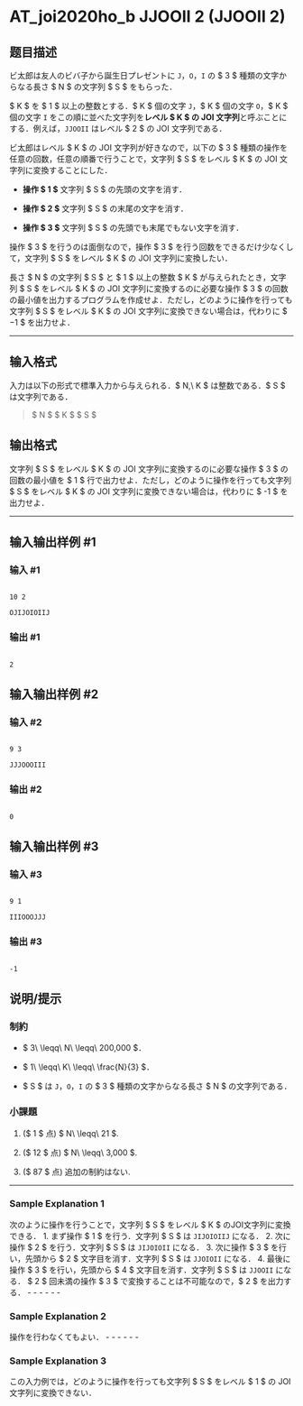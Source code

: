 # AT_joi2020ho_b JJOOII 2 (JJOOII 2)

## 题目描述

[problemUrl]: https://atcoder.jp/contests/joi2020ho/tasks/joi2020ho_b

ビ太郎は友人のビバ子から誕生日プレゼントに `J`，`O`，`I` の $ 3 $ 種類の文字からなる長さ $ N $ の文字列 $ S $ をもらった．

$ K $ を $ 1 $ 以上の整数とする．$ K $ 個の文字 `J`，$ K $ 個の文字 `O`，$ K $ 個の文字 `I` をこの順に並べた文字列を**レベル $ K $ の JOI 文字列**と呼ぶことにする．例えば，`JJOOII` はレベル $ 2 $ の JOI 文字列である．

ビ太郎はレベル $ K $ の JOI 文字列が好きなので，以下の $ 3 $ 種類の操作を任意の回数，任意の順番で行うことで，文字列 $ S $ をレベル $ K $ の JOI 文字列に変換することにした．

- **操作 $ 1 $** 文字列 $ S $ の先頭の文字を消す．
- **操作 $ 2 $** 文字列 $ S $ の末尾の文字を消す．
- **操作 $ 3 $** 文字列 $ S $ の先頭でも末尾でもない文字を消す．

操作 $ 3 $ を行うのは面倒なので，操作 $ 3 $ を行う回数をできるだけ少なくして，文字列 $ S $ をレベル $ K $ の JOI 文字列に変換したい．

長さ $ N $ の文字列 $ S $ と $ 1 $ 以上の整数 $ K $ が与えられたとき，文字列 $ S $ をレベル $ K $ の JOI 文字列に変換するのに必要な操作 $ 3 $ の回数の最小値を出力するプログラムを作成せよ．ただし，どのように操作を行っても文字列 $ S $ をレベル $ K $ の JOI 文字列に変換できない場合は，代わりに $ −1 $ を出力せよ．

- - - - - -

## 输入格式

入力は以下の形式で標準入力から与えられる．$ N,\ K $ は整数である．$ S $ は文字列である．

> $ N $ $ K $ $ S $

## 输出格式

文字列 $ S $ をレベル $ K $ の JOI 文字列に変換するのに必要な操作 $ 3 $ の回数の最小値を $ 1 $ 行で出力せよ．ただし，どのように操作を行っても文字列 $ S $ をレベル $ K $ の JOI 文字列に変換できない場合は，代わりに $ -1 $ を出力せよ．

- - - - - -

## 输入输出样例 #1

### 输入 #1

```
10 2
OJIJOIOIIJ
```

### 输出 #1

```
2
```

## 输入输出样例 #2

### 输入 #2

```
9 3
JJJOOOIII
```

### 输出 #2

```
0
```

## 输入输出样例 #3

### 输入 #3

```
9 1
IIIOOOJJJ
```

### 输出 #3

```
-1
```

## 说明/提示

### 制約

- $ 3\ \leqq\ N\ \leqq\ 200\,000 $．
- $ 1\ \leqq\ K\ \leqq\ \frac{N}{3} $．
- $ S $ は `J`，`O`，`I` の $ 3 $ 種類の文字からなる長さ $ N $ の文字列である．

### 小課題

1. ($ 1 $ 点) $ N\ \leqq\ 21 $.
2. ($ 12 $ 点) $ N\ \leqq\ 3\,000 $.
3. ($ 87 $ 点) 追加の制約はない.

- - - - - -

### Sample Explanation 1

次のように操作を行うことで，文字列 $ S $ をレベル $ K $ のJOI文字列に変換できる． 1. まず操作 $ 1 $ を行う．文字列 $ S $ は `JIJOIOIIJ` になる． 2. 次に操作 $ 2 $ を行う．文字列 $ S $ は `JIJOIOII` になる． 3. 次に操作 $ 3 $ を行い，先頭から $ 2 $ 文字目を消す．文字列 $ S $ は `JJOIOII` になる． 4. 最後に操作 $ 3 $ を行い，先頭から $ 4 $ 文字目を消す．文字列 $ S $ は `JJOOII` になる． $ 2 $ 回未満の操作 $ 3 $ で変換することは不可能なので，$ 2 $ を出力する． - - - - - -

### Sample Explanation 2

操作を行わなくてもよい． - - - - - -

### Sample Explanation 3

この入力例では，どのように操作を行っても文字列 $ S $ をレベル $ 1 $ の JOI 文字列に変換できない．